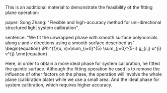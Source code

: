 This is an additional material to demonstrate the feasibility of the fitting plane operation:

paper:
  Song Zhang: "Flexible and high-accuracy method for uni-directional structured light system calibration".
  
sentence:
  "We fit the unwrapped phase with smooth surface polynomials along 𝑢 and 𝑣 directions using a smooth surface described as"
  \begin{equation}
  \Phi^{f}(u, v)=\sum_{i=0}^{5} \sum_{j=0}^{5-i} g_{i j} u^{i} v^{j}
  \end{equation}
  
Here, in order to obtain a more ideal phase for system calibration, he fitted the quintic surface.
Although the fitting operation he used is to remove the influence of other factors on the phase, the operation will involve the whole plane (calibration plate) while we use a small area. And the ideal phase for system calibration, which requires higher accuracy.
